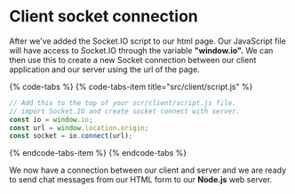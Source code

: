 # Client socket connection

After we've added the Socket.IO script to our html page. Our JavaScript file will have access to Socket.IO through the variable **"window.io".** We can then use this to create a new Socket connection between our client application and our server using the url of the page.

{% code-tabs %}
{% code-tabs-item title="src/client/script.js" %}
```javascript
// Add this to the top of your scr/client/script.js file.
// import Socket.IO and create socket connect with server.
const io = window.io;
const url = window.location.origin;
const socket = io.connect(url);
```
{% endcode-tabs-item %}
{% endcode-tabs %}

We now have a connection between our client and server and we are ready to send chat messages from our HTML form to our **Node.js** web server.

### 



